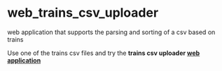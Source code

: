 # web_trains_csv_uploader
web application that supports the parsing and sorting of a csv based on trains


Use one of the trains csv files and try the 
  **trains csv uploader [web application](http://trainsdata.infinityfreeapp.com/home.php)**

